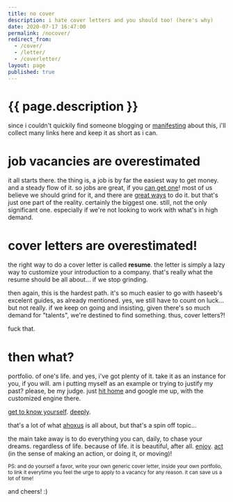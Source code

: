 ```yaml
---
title: no cover
description: i hate cover letters and you should too! (here's why)
date: 2020-07-17 16:47:00
permalink: /nocover/
redirect_from:
  - /cover/
  - /letter/
  - /coverletter/
layout: page
published: true
---
```


# {{ page.description }}

since i couldn't quickily find someone blogging or [manifesting](/mani) about this, i'll collect many links here and keep it as short as i can.

# job vacancies are overestimated

it all starts there. the thing is, a job is by far the easiest way to get money. and a steady flow of it.
so jobs are great, if you [can get one](https://medium.freecodecamp.org/ten-rules-for-negotiating-a-job-offer-ee17cccbdab6)!
most of us believe we should grind for it, and there are [great ways](https://haseebq.com/how-to-break-into-tech-job-hunting-and-interviews/) to do it.
but that's just one part of the reality. certainly the biggest one. still, not the only significant one.
especially if we're not looking to work with what's in high demand.

# cover letters are overestimated!

the right way to do a cover letter is called **resume**.
the letter is simply a lazy way to customize your introduction to a company.
that's really what the resume should be all about... if we stop grinding.

then again, this is the hardest path. it's so much easier to go with haseeb's excelent guides, as already mentioned.
yes, we still have to count on luck... but not really.
if we keep on going and insisting, given there's so much demand for "talents", we're destined to find something.
thus, cover letters?!

fuck that.

# then what?

portfolio. of one's life. and yes, i've got plenty of it. take it as an instance for you, if you will. am i putting myself as an example or trying to justify my past? please, be my judge.
just [hit home](/) and google me up, with the customized engine there.

[get to know yourself](https://waitbutwhy.com/2018/04/picking-career.html). [deeply](https://trello.com/b/HmA5nlx6/self-knowledge).

that's a lot of what [ahoxus](/ahoxus) is all about, but that's a spin off topic...

the main take away is to do everything you can, daily, to chase your dreams. regardless of life. because of life.
it is beautiful, after all. [enjoy](/tv). [act](film) (in the sense of making an action, or doing it, or moving)!

<small>PS: and do yourself a favor, write your own generic cover letter, inside your own portfolio, to link it everytime you feel the urge to apply to a vacancy for any reason.
it can save us a lot of time!</small>

and cheers! :)
